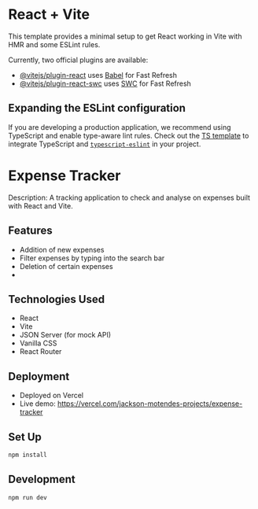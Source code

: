 # React + Vite

This template provides a minimal setup to get React working in Vite with HMR and some ESLint rules.

Currently, two official plugins are available:

- [@vitejs/plugin-react](https://github.com/vitejs/vite-plugin-react/blob/main/packages/plugin-react/README.md) uses [Babel](https://babeljs.io/) for Fast Refresh
- [@vitejs/plugin-react-swc](https://github.com/vitejs/vite-plugin-react-swc) uses [SWC](https://swc.rs/) for Fast Refresh

## Expanding the ESLint configuration

If you are developing a production application, we recommend using TypeScript and enable type-aware lint rules. Check out the [TS template](https://github.com/vitejs/vite/tree/main/packages/create-vite/template-react-ts) to integrate TypeScript and [`typescript-eslint`](https://typescript-eslint.io) in your project.


# Expense Tracker

Description: A tracking application to check and analyse on expenses built with React and Vite.

## Features
- Addition of new expenses
- Filter expenses by typing into the search bar
- Deletion of certain expenses
-

## Technologies Used
- React
- Vite
- JSON Server (for mock API)
- Vanilla CSS
- React Router

## Deployment
- Deployed on Vercel
- Live demo: https://vercel.com/jackson-motendes-projects/expense-tracker

## Set Up

```bash
npm install
```

## Development

```bash
npm run dev
```


